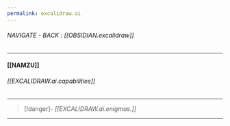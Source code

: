 ```yaml
---
permalink: excalidraw.ai
---
```


###### NAVIGATE - BACK : [[OBSIDIAN.excalidraw]]
------
#### [[NAMZU]]

###### [[EXCALIDRAW.ai.capabilities]]


----
>[!danger]- *[[EXCALIDRAW.ai.enigmas.]]*
-----
